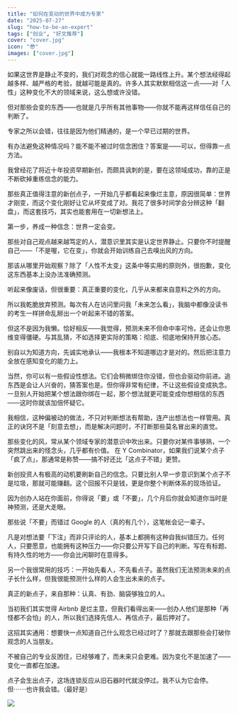 ```yaml
---
title: "如何在变动的世界中成为专家"
date: "2025-07-27"
slug: "how-to-be-an-expert"
tags: ["创业", "好文推荐"]
cover: "cover.jpg"
icon: "😎"
images: ["cover.jpg"]
---
```

如果这世界是静止不变的，我们对观念的信心就能一路线性上升。某个想法经得起越多样、越严格的考验，就越可能是真的。许多人其实默默相信这一点——对「人性」这种变化不大的领域来说，这么想或许没错。



但对那些会变的东西——也就是几乎所有其他事物——你就不能再这样信任自己的判断了。



专家之所以会错，往往是因为他们精通的，是一个早已过期的世界。



有办法避免这种情况吗？能不能不被过时信念困住？答案是——可以，但得靠一点方法。



我曾经花了将近十年投资早期新创，而颇具讽刺的是，要在这领域成功，靠的正是不断砍掉重练信念的能力。



那些真正值得注意的新创点子，一开始几乎都看起来像烂主意，原因很简单：世界才刚变，而这个变化刚好让它从坏变成了对。我花了很多时间学会分辨这种「翻盘」，而这套技巧，其实也能套用在一切新想法上。



第一步，养成一种信念：世界一定会变。



那些对自己观点越来越笃定的人，潜意识里其实是认定世界静止。只要你不时提醒自己——「不是喔，它在变」，你就会开始训练自己去嗅出风的方向。



那该从哪里开始观察？除了「人性不太变」这条中等实用的原则外，很抱歉，变化这东西基本上没办法准确预测。



听起来像废话，但很重要：真正重要的变化，几乎从来都来自意料之外的方向。



所以我乾脆放弃预测。每次有人在访问里问我「未来怎么看」，我脑中都像没读书的考生一样拼命乱掰出一个听起来不错的答案。



但这不是因为我懒。恰好相反——我觉得，预测未来不但命中率可怜，还会让你思维变得僵硬。与其乱猜，不如选择更实际的策略：彻底、彻底地保持开放心态。



别自以为知道方向，先诚实地承认——我根本不知道哪边才是对的。然后把注意力全放在感知变化的能力上。



当然，你可以有一些假设性想法。它们会稍微绑住你没错，但也会驱动你前进。追东西是会让人兴奋的，猜答案也是。但你得非常有纪律，不让这些假设变成执念。
一旦别人开始把某个想法跟你绑在一起，那个想法就更可能变成你想相信的东西——这时你就该加倍怀疑它。



我相信，这种偏被动的做法，不只对判断想法有帮助，连产出想法也一样管用。真正的诀窍不是「刻意去想」，而是解决问题时，不打断那些莫名冒出来的直觉。



那些变化的风，常从某个领域专家的潜意识中吹出来。只要你对某件事够熟，一个突然跳出来的怪念头，几乎都有价值。
在 Y Combinator，如果我们说某个点子「疯了点」，那通常是称赞——搞不好还比「这点子不错」更赞。



新创投资人有极高的动机要刷新自己的信念。只要比别人早一步意识到某个点子不是垃圾，那就可能赚翻。这个回报不只是钱，更是你整个判断体系的现场验证。



因为创办人站在你面前，你得说「要」或「不要」，几个月后你就会知道你当时是神预测，还是大走眼。



那些说「不要」而错过 Google 的人（真的有几个），这笔帐会记一辈子。



凡是对想法要「下注」而非只评论的人，基本上都拥有这种自我纠错压力。任何人，只要愿意，也能拥有这种压力——你只要公开写下自己的判断。写在有标题、有持久性的地方——你会比闲聊时在意得多。



另一个我很常用的技巧：一开始先看人，不先看点子。虽然我们无法预测未来的点子长什么样，但我很能预测什么样的人会生出未来的点子。



真正的新点子，来自那种：认真、有劲、脑袋够独立的人。



当初我们其实觉得 Airbnb 是烂主意，但我们看得出来——创办人他们是那种「再怪都不会怕」的人，所以我们选择先信人、再信点子，最后押对了。



这招其实通用：想要快一点知道自己什么观念已经过时了？那就去跟那些会打破你观念的人当朋友。



不被自己的专业反困住，已经够难了，而未来只会更难。因为变化不是加速了——变化一直都在加速。



点子会生出点子，这场连锁反应从旧石器时代就没停过。我不认为它会停。
但⋯⋯也许我会错。（最好是）




![](https://prod-files-secure.s3.us-west-2.amazonaws.com/112d0858-5090-4d34-a606-b75eb8d65fd2/46476355-9cf3-4e99-9b7a-3531bc426380/1000202064.png?X-Amz-Algorithm=AWS4-HMAC-SHA256&X-Amz-Content-Sha256=UNSIGNED-PAYLOAD&X-Amz-Credential=ASIAZI2LB466RWHLFW5I%2F20251015%2Fus-west-2%2Fs3%2Faws4_request&X-Amz-Date=20251015T224345Z&X-Amz-Expires=3600&X-Amz-Security-Token=IQoJb3JpZ2luX2VjENb%2F%2F%2F%2F%2F%2F%2F%2F%2F%2FwEaCXVzLXdlc3QtMiJHMEUCIEyJ232O6xnTAF48IsOZdVoKdmvhqUuOpoV7RL6kFbniAiEArcBq5YI0pxEHWx%2FCDp%2BaACFeaseylZjTBsS%2BAjZM0dQq%2FwMIfxAAGgw2Mzc0MjMxODM4MDUiDG%2FjgARm559OA5RnQSrcAzUn8YuzYrPZEdMJBQHeu5UdwGIjjLuz3thf9%2B%2FrpALq%2Fr0nf6vPaiHS8WVg9dASesCvtBJDU0GPCkoBqMo9aQ0Tf9MNqAk3M%2FyE4dZkYEHOXkthizIQPm6bccl5aCclHTcyZNq5ApMbVRzdluHeHbcdqNRmJQcxYJQY02ho5h0hhDY4OO2I4GNepGqanlrB0Eh%2BKPp9%2BZg%2BT0TY%2BwaVZQriyR9lr15732KctNAfTM4inWK00H%2FgZqxS0R6zDIw1Xb%2FxQnibdwxeQOmiK4H6XFHvKSrvA%2By%2FPlFSagITKcTPsyFpz2Qkl6Qps9NVTKXycJUq7az4o7VXlFDCp%2BfCIMaEgKqqlXwX5qlewOPHo6y8jA5R447Z%2BCu5mJGp2J1rLFYsTeZc2nA11FSRQIDH8dI%2Fllvtycvt3XbtsWrgxEFd1hoUinHPKqSfgKFGvat%2F%2BmCsFMhWsJZ5TIk2qU7MbgM%2F6xmGUPykp2Say4MDkCBh3eFLcaV%2BkdKll97mil5vTfbQCvNIM%2BGvrUagmDEPD7uVPpf9sNFBNkU4jg%2F3C1ciNQZQif8pfANp9lX3l0xepLa7kxvzDmPHc0sCesMlsghNCYLSugmNBnhKJqAjDOLfuDvBAuMgY%2BTRomocMPK0wMcGOqUBfTlDF4bfBJdYMkTz76ScdJbjJ8O51M0zaDeaaOV5esIvcSHDYvLFQMZeakIjXeF712cRpfqBbfeNGUHN3IIcIrrZVBgConN3gr%2BCplb%2FGSNWjgeArsQPfnmKohE4ihXvRy9ejXh74Hsb8D0Wn%2FEMi7sP06Yz7Mtz%2B0BQWmfQeN3OyyrFNBdCfmen5U0jP7S5hHXWI8RB8gp9fVXKp7F2CAwxcQZm&X-Amz-Signature=c24e8271d9383e9e7441eee6311973a0cbdef589f688f19819e3092011ffa406&X-Amz-SignedHeaders=host&x-amz-checksum-mode=ENABLED&x-id=GetObject)

